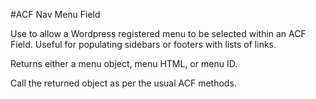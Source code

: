 #ACF Nav Menu Field

Use to allow a Wordpress registered menu to be selected within an ACF Field. Useful for populating sidebars or footers with lists of links.

Returns either a menu object, menu HTML, or menu ID.

Call the returned object as per the usual ACF methods.
